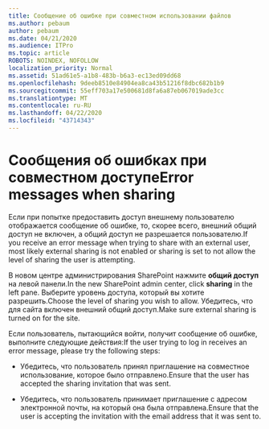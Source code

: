 ```yaml
---
title: Сообщение об ошибке при совместном использовании файлов
ms.author: pebaum
author: pebaum
ms.date: 04/21/2020
ms.audience: ITPro
ms.topic: article
ROBOTS: NOINDEX, NOFOLLOW
localization_priority: Normal
ms.assetid: 51ad61e5-a1b8-483b-b6a3-ec13ed09dd68
ms.openlocfilehash: 9deeb8510e84904ea8ca43b51216f8dbc682b1b9
ms.sourcegitcommit: 55eff703a17e500681d8fa6a87eb067019ade3cc
ms.translationtype: MT
ms.contentlocale: ru-RU
ms.lasthandoff: 04/22/2020
ms.locfileid: "43714343"
---
```

# <a name="error-messages-when-sharing"></a><span data-ttu-id="dd407-102">Сообщения об ошибках при совместном доступе</span><span class="sxs-lookup"><span data-stu-id="dd407-102">Error messages when sharing</span></span>

<span data-ttu-id="dd407-103">Если при попытке предоставить доступ внешнему пользователю отображается сообщение об ошибке, то, скорее всего, внешний общий доступ не включен, а общий доступ не разрешается пользователю.</span><span class="sxs-lookup"><span data-stu-id="dd407-103">If you receive an error message when trying to share with an external user, most likely external sharing is not enabled or sharing is set to not allow the level of sharing the user is attempting.</span></span>
  
<span data-ttu-id="dd407-104">В новом центре администрирования SharePoint нажмите **общий доступ** на левой панели.</span><span class="sxs-lookup"><span data-stu-id="dd407-104">In the  new SharePoint admin center, click **sharing** in the left pane.</span></span> <span data-ttu-id="dd407-105">Выберите уровень доступа, который вы хотите разрешить.</span><span class="sxs-lookup"><span data-stu-id="dd407-105">Choose the level of sharing you wish to allow.</span></span> <span data-ttu-id="dd407-106">Убедитесь, что для сайта включен внешний общий доступ.</span><span class="sxs-lookup"><span data-stu-id="dd407-106">Make sure external sharing is turned on for the site.</span></span> 
  
<span data-ttu-id="dd407-107">Если пользователь, пытающийся войти, получит сообщение об ошибке, выполните следующие действия:</span><span class="sxs-lookup"><span data-stu-id="dd407-107">If the user trying to log in receives an error message, please try the following steps:</span></span>
  
- <span data-ttu-id="dd407-108">Убедитесь, что пользователь принял приглашение на совместное использование, которое было отправлено.</span><span class="sxs-lookup"><span data-stu-id="dd407-108">Ensure that the user has accepted the sharing invitation that was sent.</span></span>
    
- <span data-ttu-id="dd407-109">Убедитесь, что пользователь принимает приглашение с адресом электронной почты, на который она была отправлена.</span><span class="sxs-lookup"><span data-stu-id="dd407-109">Ensure that the user is accepting the invitation with the email address that it was sent to.</span></span>
    

